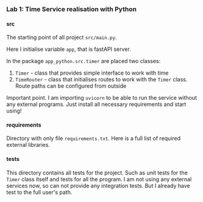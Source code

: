 ### Lab 1: Time Service realisation with Python

#### src

The starting point of all project `src/main.py`.

Here I initialise variable `app`, that is fastAPI server.

In the package `app_python.src.timer` are placed two classes:

1) `Timer` - class that provides simple interface to work with time
2) `TimeRouter` - class that initialises routes to work with the `Timer` class. Route paths can be configured from outside

Important point. I am importing `uvicorn` to be able to run the service without any external programs.
Just install all necessary requirements and start using!

#### requirements

Directory with only file `requirements.txt`. Here is a full list of required external libraries.

#### tests

This directory contains all tests for the project. 
Such as unit tests for the `Timer` class itself and 
tests for all the program. I am not using any external services
now, so can not provide any integration tests. But I
already have test to the full user's path.